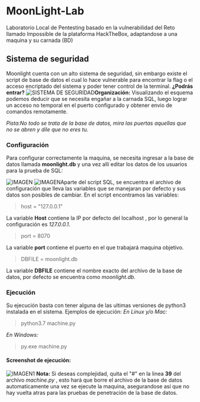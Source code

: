 
# MoonLight-Lab
Laboratorio Local de Pentesting basado en la vulnerabilidad del Reto llamado Impossible de la plataforma HackTheBox, adaptandose a una maquina y su carnada (BD)

## Sistema de seguridad
Moonlight cuenta con un alto sistema de seguridad, sin embargo existe el script de base de datos el cual lo hace vulnerable para encontrar la flag o el acceso encriptado del sistema y poder tener control de la terminal. **¿Podrás entrar?**
![SISTEMA DE SEGURIDAD](https://i.imgur.com/AA4nhDH.png)**Organización:** Visualizando el esquema podemos deducir que se necesita engañar a la carnada SQL, luego lograr un acceso no temporal en el puerto configurado y obtener envio de comandos remotamente.

*Pista:No todo se trata de la base de datos, mira las puertas aquellas que no se abren y dile que no eres tu.*

### Configuración
Para configurar correctamente la maquina, se necesita ingresar a la base de datos llamada **moonlight.db** y una vez allí editar los datos de los usuarios para la prueba de SQL: 

![IMAGEN](https://i.imgur.com/5FOgL5E.png)
![IMAGEN](https://i.imgur.com/B8M09nl.png)Aparte del script SQL, se encuentra el archivo de configuración que lleva las variables que se manejaran por defecto y sus datos son posibles de cambiar.
En el script encontramos las variables:
>host = "127.0.0.1"

La variable **Host** contiene la IP por defecto del localhost , por lo general la configuración es *127.0.0.1*.
>port = 8070

La variable **port** contiene el puerto en el que trabajará maquina objetivo.
>DBFILE = moonlight.db

La variable **DBFILE** contiene el nombre exacto del archivo de la base de datos, por defecto se encuentra como *moonlight.db*.
### Ejecución
Su ejecución basta con tener alguna de las ultimas versiones de python3 instalada en el sistema.
Ejemplos de ejecución:
*En Linux y/o Mac:*
> python3.7 machine.py

*En Windows:*
>py.exe machine.py

#### Screenshot de ejecución:
![IMAGEN1](https://i.imgur.com/V2xM2kf.png) 
**Nota:** Si deseas complejidad, quita el "#" en la linea **39** del archivo *machine.py* , esto hará que borre el archivo de la base de datos automaticamente una vez se ejecute la maquina, asegurandose así que no hay vuelta atras para las pruebas de penetración de la base de datos.
